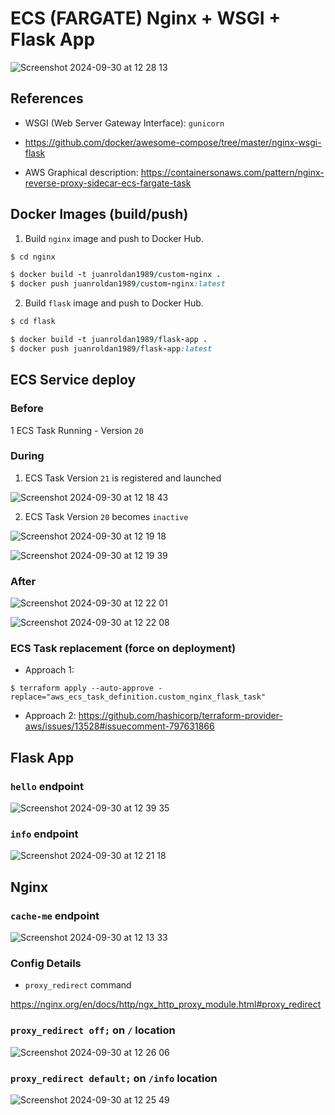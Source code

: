 # ECS (FARGATE) Nginx + WSGI + Flask App

![Screenshot 2024-09-30 at 12 28 13](https://github.com/user-attachments/assets/20bef5c8-8723-40b9-92be-be8427a8ee5e)

## References

- WSGI (Web Server Gateway Interface): `gunicorn`

- https://github.com/docker/awesome-compose/tree/master/nginx-wsgi-flask

- AWS Graphical description:
  https://containersonaws.com/pattern/nginx-reverse-proxy-sidecar-ecs-fargate-task

## Docker Images (build/push)

1. Build `nginx` image and push to Docker Hub.

```ruby
$ cd nginx

$ docker build -t juanroldan1989/custom-nginx .
$ docker push juanroldan1989/custom-nginx:latest
```

2. Build `flask` image and push to Docker Hub.

```ruby
$ cd flask

$ docker build -t juanroldan1989/flask-app .
$ docker push juanroldan1989/flask-app:latest
```

## ECS Service deploy

### Before

1 ECS Task Running - Version `20`

### During

1. ECS Task Version `21` is registered and launched

![Screenshot 2024-09-30 at 12 18 43](https://github.com/user-attachments/assets/b25f8f73-a811-486e-8db9-c595e82c70e8)

2. ECS Task Version `20` becomes `inactive`

![Screenshot 2024-09-30 at 12 19 18](https://github.com/user-attachments/assets/f0dd834a-258c-4558-876e-4827bb92b1a4)

![Screenshot 2024-09-30 at 12 19 39](https://github.com/user-attachments/assets/ce0aa9b1-5a77-4d91-b21f-a3f9180668c4)

### After

![Screenshot 2024-09-30 at 12 22 01](https://github.com/user-attachments/assets/d2bcc2c4-ca9c-491c-a8c5-6dccccef6c91)

![Screenshot 2024-09-30 at 12 22 08](https://github.com/user-attachments/assets/f1d66f78-7f2b-4226-9811-4bb96f6969be)

### ECS Task replacement (force on deployment)

- Approach 1:

```
$ terraform apply --auto-approve -replace="aws_ecs_task_definition.custom_nginx_flask_task"
```

- Approach 2:
  https://github.com/hashicorp/terraform-provider-aws/issues/13528#issuecomment-797631866

## Flask App

### `hello` endpoint

![Screenshot 2024-09-30 at 12 39 35](https://github.com/user-attachments/assets/0268c725-ab5f-48b0-8698-0aa97bcd2967)

### `info` endpoint

![Screenshot 2024-09-30 at 12 21 18](https://github.com/user-attachments/assets/50df6d33-95d3-4ed4-b63a-83a3a93b9d7f)

## Nginx

### `cache-me` endpoint

![Screenshot 2024-09-30 at 12 13 33](https://github.com/user-attachments/assets/9cf8d577-56e3-477f-9430-1dd2809f81c8)

### Config Details

- `proxy_redirect` command

https://nginx.org/en/docs/http/ngx_http_proxy_module.html#proxy_redirect

### `proxy_redirect off;` on `/` location

![Screenshot 2024-09-30 at 12 26 06](https://github.com/user-attachments/assets/5493eac2-ee91-42b7-b831-4616ef9af0f7)

### `proxy_redirect default;` on `/info` location

![Screenshot 2024-09-30 at 12 25 49](https://github.com/user-attachments/assets/ee766562-b084-456a-a035-e0915fcc8f46)
